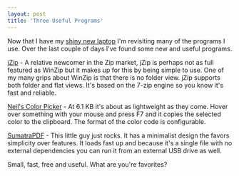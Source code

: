 ```yaml
---
layout: post
title: 'Three Useful Programs'
---
```

Now that I have my [shiny new laptop](/blog/post/2007/09/25/new-notebook-new-operating-system) I'm revisiting many of the programs I use. Over the last couple of days I've found some new and useful programs.

[jZip](http://www.jzip.com/) - A relative newcomer in the Zip market, jZip is perhaps not as full featured as WinZip but it makes up for this by being simple to use. One of my many grips about WinZip is that there is no folder view. jZip supports both folder and flat views. It's based on the 7-zip engine so you know it's fast and reliable.

[Neil's Color Picker](http://notstatic.com/archives/96) - At 6.1 KB it's about as lightweight as they come. Hover over something with your mouse and press F7 and it copies the selected color to the clipboard. The format of the color code is configurable.

[SumatraPDF](http://blog.kowalczyk.info/software/sumatrapdf/) - This little guy just rocks. It has a minimalist design the favors simplicity over features. It loads fast up and because it's a single file with no external dependencies you can run it from an external USB drive as well.

Small, fast, free and useful. What are you're favorites?
